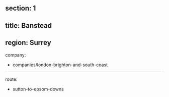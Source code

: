 section: 1
----
title: Banstead
----
region: Surrey
----
company:
- companies/london-brighton-and-south-coast
----
route:
- sutton-to-epsom-downs
